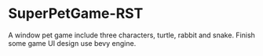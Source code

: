 # SuperPetGame-RST
A window pet game include three characters, turtle, rabbit and snake.
Finish some game UI design use bevy engine.
